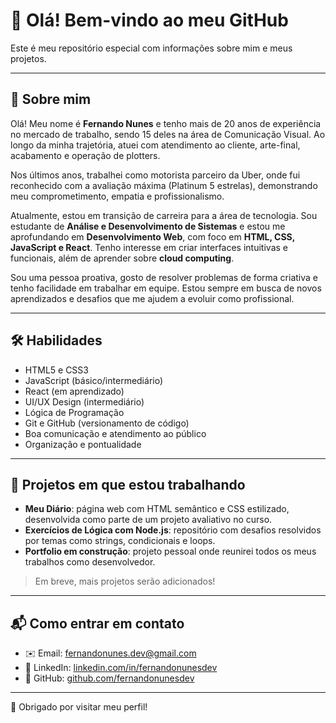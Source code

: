 # 👋 Olá! Bem-vindo ao meu GitHub

Este é meu repositório especial com informações sobre mim e meus projetos.

---

## 👤 Sobre mim

Olá! Meu nome é **Fernando Nunes** e tenho mais de 20 anos de experiência no mercado de trabalho, sendo 15 deles na área de Comunicação Visual. Ao longo da minha trajetória, atuei com atendimento ao cliente, arte-final, acabamento e operação de plotters.

Nos últimos anos, trabalhei como motorista parceiro da Uber, onde fui reconhecido com a avaliação máxima (Platinum 5 estrelas), demonstrando meu comprometimento, empatia e profissionalismo.

Atualmente, estou em transição de carreira para a área de tecnologia. Sou estudante de **Análise e Desenvolvimento de Sistemas** e estou me aprofundando em **Desenvolvimento Web**, com foco em **HTML, CSS, JavaScript e React**. Tenho interesse em criar interfaces intuitivas e funcionais, além de aprender sobre **cloud computing**.

Sou uma pessoa proativa, gosto de resolver problemas de forma criativa e tenho facilidade em trabalhar em equipe. Estou sempre em busca de novos aprendizados e desafios que me ajudem a evoluir como profissional.

---

## 🛠️ Habilidades

* HTML5 e CSS3
* JavaScript (básico/intermediário)
* React (em aprendizado)
* UI/UX Design (intermediário)
* Lógica de Programação
* Git e GitHub (versionamento de código)
* Boa comunicação e atendimento ao público
* Organização e pontualidade

---

## 🚀 Projetos em que estou trabalhando

* **Meu Diário**: página web com HTML semântico e CSS estilizado, desenvolvida como parte de um projeto avaliativo no curso.
* **Exercícios de Lógica com Node.js**: repositório com desafios resolvidos por temas como strings, condicionais e loops.
* **Portfolio em construção**: projeto pessoal onde reunirei todos os meus trabalhos como desenvolvedor.

> Em breve, mais projetos serão adicionados!

---

## 📬 Como entrar em contato

* ✉️ Email: [fernandonunes.dev@gmail.com](mailto:fernandonunes.dev@gmail.com)
* 💼 LinkedIn: [linkedin.com/in/fernandonunesdev](https://linkedin.com/in/fernandonunesdev)
* 📁 GitHub: [github.com/fernandonunesdev](https://github.com/fernandonunesdev)

---

🌟 Obrigado por visitar meu perfil!
